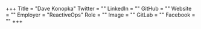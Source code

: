 +++
Title = "Dave Konopka"
Twitter = ""
LinkedIn = ""
GitHub = ""
Website = ""
Employer = "ReactiveOps"
Role = ""
Image = ""
GitLab = ""
Facebook = ""
+++
